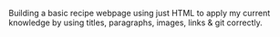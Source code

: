 Building a basic recipe webpage using just HTML to apply my current knowledge by using titles, paragraphs, images, links & git correctly.
